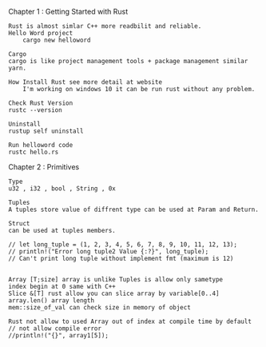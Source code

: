 Chapter 1 : Getting Started with Rust

    Rust is almost simlar C++ more readbilit and reliable.
    Hello Word project
        cargo new helloword

    Cargo
    cargo is like project management tools + package management similar yarn.

    How Install Rust see more detail at website
        I'm working on windows 10 it can be run rust without any problem.

    Check Rust Version
    rustc --version

    Uninstall
    rustup self uninstall

    Run helloword code
    rustc hello.rs

Chapter 2 : Primitives

    Type
    u32 , i32 , bool , String , 0x

    Tuples
    A tuples store value of diffrent type can be used at Param and Return.

    Struct
    can be used at tuples members.

    // let long_tuple = (1, 2, 3, 4, 5, 6, 7, 8, 9, 10, 11, 12, 13);
    // println!("Error long tuple2 Value {:?}", long_tuple);
    // Can't print long tuple without implement fmt (maximum is 12)


    Array [T;size] array is unlike Tuples is allow only sametype
    index begin at 0 same with C++
    Slice &[T] rust allow you can slice array by variable[0..4]
    array.len() array length
    mem::size_of_val can check size in memory of object

    Rust not allow to used Array out of index at compile time by default
    // not allow compile error
    //println!("{}", array1[5]);
